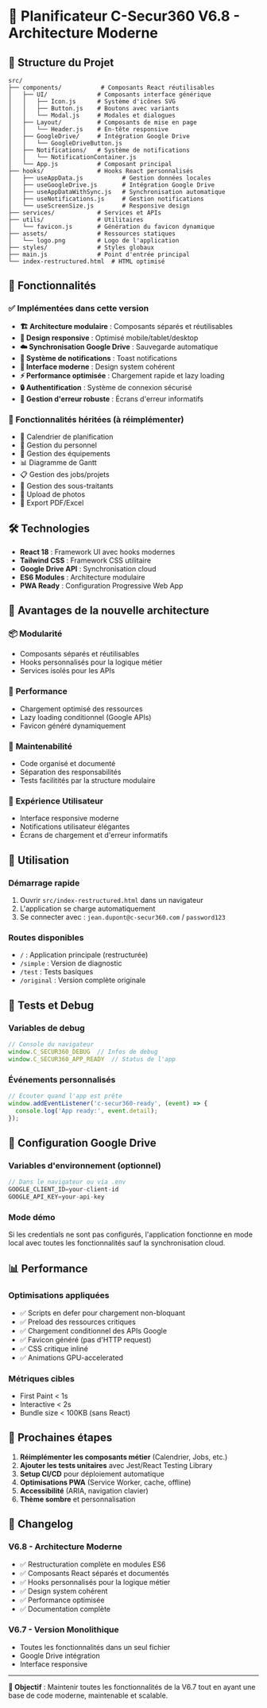# 🎯 Planificateur C-Secur360 V6.8 - Architecture Moderne

## 📁 Structure du Projet

```
src/
├── components/           # Composants React réutilisables
│   ├── UI/              # Composants interface générique
│   │   ├── Icon.js      # Système d'icônes SVG
│   │   ├── Button.js    # Boutons avec variants
│   │   └── Modal.js     # Modales et dialogues
│   ├── Layout/          # Composants de mise en page
│   │   └── Header.js    # En-tête responsive
│   ├── GoogleDrive/     # Intégration Google Drive
│   │   └── GoogleDriveButton.js
│   ├── Notifications/   # Système de notifications
│   │   └── NotificationContainer.js
│   └── App.js           # Composant principal
├── hooks/               # Hooks React personnalisés
│   ├── useAppData.js           # Gestion données locales
│   ├── useGoogleDrive.js       # Intégration Google Drive
│   ├── useAppDataWithSync.js   # Synchronisation automatique
│   ├── useNotifications.js     # Gestion notifications
│   └── useScreenSize.js        # Responsive design
├── services/            # Services et APIs
├── utils/               # Utilitaires
│   └── favicon.js       # Génération du favicon dynamique
├── assets/              # Ressources statiques
│   └── logo.png         # Logo de l'application
├── styles/              # Styles globaux
├── main.js              # Point d'entrée principal
└── index-restructured.html  # HTML optimisé
```

## 🚀 Fonctionnalités

### ✅ Implémentées dans cette version
- **🏗️ Architecture modulaire** : Composants séparés et réutilisables
- **📱 Design responsive** : Optimisé mobile/tablet/desktop
- **☁️ Synchronisation Google Drive** : Sauvegarde automatique
- **🔔 Système de notifications** : Toast notifications
- **🎨 Interface moderne** : Design system cohérent
- **⚡ Performance optimisée** : Chargement rapide et lazy loading
- **🔒 Authentification** : Système de connexion sécurisé
- **🎯 Gestion d'erreur robuste** : Écrans d'erreur informatifs

### 🔄 Fonctionnalités héritées (à réimplémenter)
- 📅 Calendrier de planification
- 👥 Gestion du personnel
- 🔧 Gestion des équipements
- 📊 Diagramme de Gantt
- 📋 Gestion des jobs/projets
- 🏢 Gestion des sous-traitants
- 📸 Upload de photos
- 📄 Export PDF/Excel

## 🛠️ Technologies

- **React 18** : Framework UI avec hooks modernes
- **Tailwind CSS** : Framework CSS utilitaire
- **Google Drive API** : Synchronisation cloud
- **ES6 Modules** : Architecture modulaire
- **PWA Ready** : Configuration Progressive Web App

## 🎯 Avantages de la nouvelle architecture

### 📦 **Modularité**
- Composants séparés et réutilisables
- Hooks personnalisés pour la logique métier
- Services isolés pour les APIs

### 🚀 **Performance**
- Chargement optimisé des ressources
- Lazy loading conditionnel (Google APIs)
- Favicon généré dynamiquement

### 🔧 **Maintenabilité**
- Code organisé et documenté
- Séparation des responsabilités
- Tests facilitités par la structure modulaire

### 📱 **Expérience Utilisateur**
- Interface responsive moderne
- Notifications utilisateur élégantes
- Écrans de chargement et d'erreur informatifs

## 🚀 Utilisation

### Démarrage rapide
1. Ouvrir `src/index-restructured.html` dans un navigateur
2. L'application se charge automatiquement
3. Se connecter avec : `jean.dupont@c-secur360.com` / `password123`

### Routes disponibles
- `/` : Application principale (restructurée)
- `/simple` : Version de diagnostic
- `/test` : Tests basiques
- `/original` : Version complète originale

## 🧪 Tests et Debug

### Variables de debug
```javascript
// Console du navigateur
window.C_SECUR360_DEBUG  // Infos de debug
window.C_SECUR360_APP_READY  // Status de l'app
```

### Événements personnalisés
```javascript
// Écouter quand l'app est prête
window.addEventListener('c-secur360-ready', (event) => {
  console.log('App ready:', event.detail);
});
```

## 🔐 Configuration Google Drive

### Variables d'environnement (optionnel)
```javascript
// Dans le navigateur ou via .env
GOOGLE_CLIENT_ID=your-client-id
GOOGLE_API_KEY=your-api-key
```

### Mode démo
Si les credentials ne sont pas configurés, l'application fonctionne en mode local avec toutes les fonctionnalités sauf la synchronisation cloud.

## 📊 Performance

### Optimisations appliquées
- ✅ Scripts en defer pour chargement non-bloquant
- ✅ Preload des ressources critiques
- ✅ Chargement conditionnel des APIs Google
- ✅ Favicon généré (pas d'HTTP request)
- ✅ CSS critique inliné
- ✅ Animations GPU-accelerated

### Métriques cibles
- First Paint < 1s
- Interactive < 2s
- Bundle size < 100KB (sans React)

## 🔄 Prochaines étapes

1. **Réimplémenter les composants métier** (Calendrier, Jobs, etc.)
2. **Ajouter les tests unitaires** avec Jest/React Testing Library
3. **Setup CI/CD** pour déploiement automatique
4. **Optimisations PWA** (Service Worker, cache, offline)
5. **Accessibilité** (ARIA, navigation clavier)
6. **Thème sombre** et personnalisation

## 📝 Changelog

### V6.8 - Architecture Moderne
- ✅ Restructuration complète en modules ES6
- ✅ Composants React séparés et documentés
- ✅ Hooks personnalisés pour la logique métier
- ✅ Design system cohérent
- ✅ Performance optimisée
- ✅ Documentation complète

### V6.7 - Version Monolithique
- Toutes les fonctionnalités dans un seul fichier
- Google Drive intégration
- Interface responsive

---

**🎯 Objectif** : Maintenir toutes les fonctionnalités de la V6.7 tout en ayant une base de code moderne, maintenable et scalable.